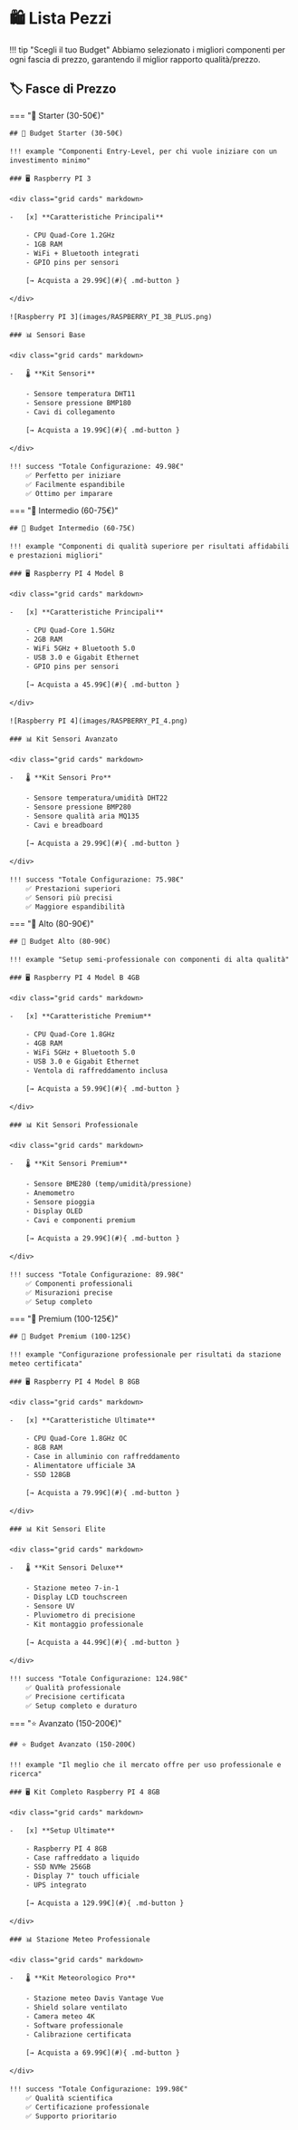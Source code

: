 # 🛍️ Lista Pezzi

!!! tip "Scegli il tuo Budget"
    Abbiamo selezionato i migliori componenti per ogni fascia di prezzo, garantendo il miglior rapporto qualità/prezzo.

## 🏷️ Fasce di Prezzo

=== "🌱 Starter (30-50€)"

    ## 🌱 Budget Starter (30-50€)

    !!! example "Componenti Entry-Level, per chi vuole iniziare con un investimento minimo"

    ### 🖥️ Raspberry PI 3

    <div class="grid cards" markdown>

    -   [x] **Caratteristiche Principali**

        - CPU Quad-Core 1.2GHz
        - 1GB RAM
        - WiFi + Bluetooth integrati
        - GPIO pins per sensori

        [→ Acquista a 29.99€](#){ .md-button }

    </div>

    ![Raspberry PI 3](images/RASPBERRY_PI_3B_PLUS.png)

    ### 📊 Sensori Base

    <div class="grid cards" markdown>

    -   🌡️ **Kit Sensori**

        - Sensore temperatura DHT11
        - Sensore pressione BMP180
        - Cavi di collegamento

        [→ Acquista a 19.99€](#){ .md-button }

    </div>

    !!! success "Totale Configurazione: 49.98€"
        ✅ Perfetto per iniziare
        ✅ Facilmente espandibile
        ✅ Ottimo per imparare

=== "🌿 Intermedio (60-75€)"

    ## 🌿 Budget Intermedio (60-75€)

    !!! example "Componenti di qualità superiore per risultati affidabili e prestazioni migliori"

    ### 🖥️ Raspberry PI 4 Model B

    <div class="grid cards" markdown>

    -   [x] **Caratteristiche Principali**

        - CPU Quad-Core 1.5GHz
        - 2GB RAM
        - WiFi 5GHz + Bluetooth 5.0
        - USB 3.0 e Gigabit Ethernet
        - GPIO pins per sensori

        [→ Acquista a 45.99€](#){ .md-button }

    </div>

    ![Raspberry PI 4](images/RASPBERRY_PI_4.png)

    ### 📊 Kit Sensori Avanzato

    <div class="grid cards" markdown>

    -   🌡️ **Kit Sensori Pro**

        - Sensore temperatura/umidità DHT22
        - Sensore pressione BMP280
        - Sensore qualità aria MQ135
        - Cavi e breadboard

        [→ Acquista a 29.99€](#){ .md-button }

    </div>

    !!! success "Totale Configurazione: 75.98€"
        ✅ Prestazioni superiori
        ✅ Sensori più precisi
        ✅ Maggiore espandibilità

=== "🌳 Alto (80-90€)"

    ## 🌳 Budget Alto (80-90€)

    !!! example "Setup semi-professionale con componenti di alta qualità"

    ### 🖥️ Raspberry PI 4 Model B 4GB

    <div class="grid cards" markdown>

    -   [x] **Caratteristiche Premium**

        - CPU Quad-Core 1.8GHz
        - 4GB RAM
        - WiFi 5GHz + Bluetooth 5.0
        - USB 3.0 e Gigabit Ethernet
        - Ventola di raffreddamento inclusa

        [→ Acquista a 59.99€](#){ .md-button }

    </div>

    ### 📊 Kit Sensori Professionale

    <div class="grid cards" markdown>

    -   🌡️ **Kit Sensori Premium**

        - Sensore BME280 (temp/umidità/pressione)
        - Anemometro
        - Sensore pioggia
        - Display OLED
        - Cavi e componenti premium

        [→ Acquista a 29.99€](#){ .md-button }

    </div>

    !!! success "Totale Configurazione: 89.98€"
        ✅ Componenti professionali
        ✅ Misurazioni precise
        ✅ Setup completo

=== "💎 Premium (100-125€)"

    ## 💎 Budget Premium (100-125€)

    !!! example "Configurazione professionale per risultati da stazione meteo certificata"

    ### 🖥️ Raspberry PI 4 Model B 8GB

    <div class="grid cards" markdown>

    -   [x] **Caratteristiche Ultimate**

        - CPU Quad-Core 1.8GHz OC
        - 8GB RAM
        - Case in alluminio con raffreddamento
        - Alimentatore ufficiale 3A
        - SSD 128GB

        [→ Acquista a 79.99€](#){ .md-button }

    </div>

    ### 📊 Kit Sensori Elite

    <div class="grid cards" markdown>

    -   🌡️ **Kit Sensori Deluxe**

        - Stazione meteo 7-in-1
        - Display LCD touchscreen
        - Sensore UV
        - Pluviometro di precisione
        - Kit montaggio professionale

        [→ Acquista a 44.99€](#){ .md-button }

    </div>

    !!! success "Totale Configurazione: 124.98€"
        ✅ Qualità professionale
        ✅ Precisione certificata
        ✅ Setup completo e duraturo

=== "⭐ Avanzato (150-200€)"

    ## ⭐ Budget Avanzato (150-200€)

    !!! example "Il meglio che il mercato offre per uso professionale e ricerca"

    ### 🖥️ Kit Completo Raspberry PI 4 8GB

    <div class="grid cards" markdown>

    -   [x] **Setup Ultimate**

        - Raspberry PI 4 8GB
        - Case raffreddato a liquido
        - SSD NVMe 256GB
        - Display 7" touch ufficiale
        - UPS integrato

        [→ Acquista a 129.99€](#){ .md-button }

    </div>

    ### 📊 Stazione Meteo Professionale

    <div class="grid cards" markdown>

    -   🌡️ **Kit Meteorologico Pro**

        - Stazione meteo Davis Vantage Vue
        - Shield solare ventilato
        - Camera meteo 4K
        - Software professionale
        - Calibrazione certificata

        [→ Acquista a 69.99€](#){ .md-button }

    </div>

    !!! success "Totale Configurazione: 199.98€"
        ✅ Qualità scientifica
        ✅ Certificazione professionale
        ✅ Supporto prioritario